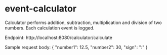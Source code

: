 # event-calculator
Calculator performs addition, subtraction, multiplication and division of two numbers.
Each calculation event is logged.

Endpoint: http://localhost:8080/calculator/calculate

Sample request body:
{
"number1": 12.5,
"number2": 30,
"sign": ":"
}
